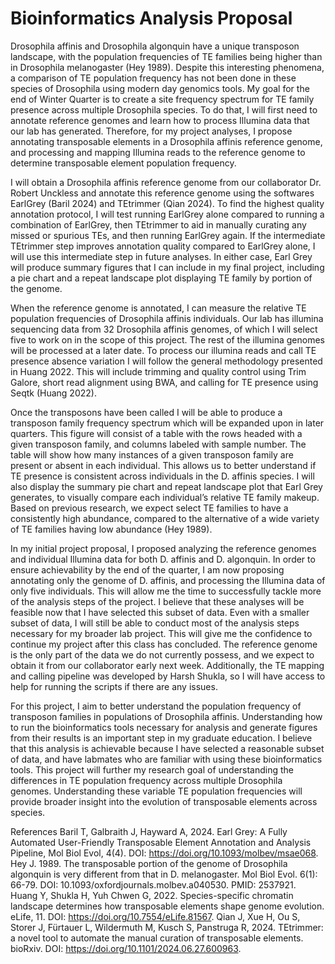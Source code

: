 # Bioinformatics Analysis Proposal

Drosophila affinis and Drosophila algonquin have a unique transposon landscape, with the population frequencies of TE families being higher than in Drosophila melanogaster (Hey 1989). Despite this interesting phenomena, a comparison of TE population frequency has not been done in these species of Drosophila using modern day genomics tools. My goal for the end of Winter Quarter is to create a site frequency spectrum for TE family presence across multiple Drosophila species. To do that, I will first need to annotate reference genomes and learn how to process Illumina data that our lab has generated. Therefore, for my project analyses, I propose annotating transposable elements in a Drosophila affinis reference genome, and processing and mapping Illumina reads to the reference genome to determine transposable element population frequency. 

I will obtain a Drosophila affinis reference genome from our collaborator Dr. Robert Unckless and annotate this reference genome using the softwares EarlGrey (Baril 2024) and TEtrimmer (Qian 2024). To find the highest quality annotation protocol, I will test running EarlGrey alone compared to running a combination of EarlGrey, then TEtrimmer to aid in manually curating any missed or spurious TEs, and then running EarlGrey again. If the intermediate TEtrimmer step improves annotation quality compared to EarlGrey alone, I will use this intermediate step in future analyses. In either case, Earl Grey will produce summary figures that I can include in my final project, including a pie chart and a repeat landscape plot displaying TE family by portion of the genome.

When the reference genome is annotated, I can measure the relative TE population frequencies of Drosophila affinis individuals. Our lab has illumina sequencing data from 32 Drosophila affinis genomes, of which I will select five to work on in the scope of this project. The rest of the illumina genomes will be processed at a later date. To process our illumina reads and call TE presence absence variation I will follow the general methodology presented in Huang 2022. This will include trimming and quality control using Trim Galore, short read alignment using BWA, and calling for TE presence using Seqtk (Huang 2022).

Once the transposons have been called I will be able to produce a transposon family frequency spectrum which will be expanded upon in later quarters. This figure will consist of a table with the rows headed with a given transposon family, and columns labeled with sample number. The table will show how many instances of a given transposon family are present or absent in each individual. This allows us to better understand if TE presence is consistent across individuals in the D. affinis species. I will also display the summary pie chart and repeat landscape plot that Earl Grey generates, to visually compare each individual’s relative TE family makeup. Based on previous research, we expect select TE families to have a consistently high abundance, compared to the alternative of a wide variety of TE families having low abundance (Hey 1989).

In my initial project proposal, I proposed analyzing the reference genomes and individual Illumina data for both D. affinis and D. algonquin. In order to ensure achievability by the end of the quarter, I am now proposing annotating only the genome of D. affinis, and processing the Illumina data of only five individuals. This will allow me the time to successfully tackle more of the analysis steps of the project. I believe that these analyses will be feasible now that I have selected this subset of data. Even with a smaller subset of data, I will still be able to conduct most of the analysis steps necessary for my broader lab project. This will give me the confidence to continue my project after this class has concluded. The reference genome is the only part of the data we do not currently possess, and we expect to obtain it from our collaborator early next week. Additionally, the TE mapping and calling pipeline was developed by Harsh Shukla, so I will have access to help for running the scripts if there are any issues. 

For this project, I aim to better understand the population frequency of transposon families in populations of Drosophila affinis. Understanding how to run the bioinformatics tools necessary for analysis and generate figures from their results is an important step in my graduate education. I believe that this analysis is achievable because I have selected a reasonable subset of data, and have labmates who are familiar with using these bioinformatics tools. This project will further my research goal of understanding the differences in TE population frequency across multiple Drosophila genomes. Understanding these variable TE population frequencies will provide broader insight into the evolution of transposable elements across species.


References
Baril T, Galbraith J, Hayward A,  2024. Earl Grey: A Fully Automated User-Friendly 
Transposable Element Annotation and Analysis Pipeline, Mol Biol Evol, 4(4). DOI: https://doi.org/10.1093/molbev/msae068.
Hey J. 1989. The transposable portion of the genome of Drosophila algonquin is very 
different from that in D. melanogaster. Mol Biol Evol. 6(1): 66-79. DOI: 10.1093/oxfordjournals.molbev.a040530. PMID: 2537921.
Huang Y, Shukla H, Yuh Chwen G, 2022. Species-specific chromatin landscape determines how 
transposable elements shape genome evolution. eLife, 11. DOI: https://doi.org/10.7554/eLife.81567.
Qian J, Xue H, Ou S, Storer J, Fürtauer L, Wildermuth M, Kusch S, Panstruga R, 2024. 
TEtrimmer: a novel tool to automate the manual curation of transposable elements. bioRxiv. DOI: https://doi.org/10.1101/2024.06.27.600963.



